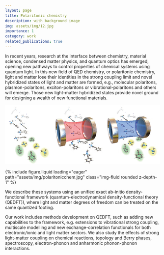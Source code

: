 ```yaml
---
layout: page
title: Polaritonic chemistry
description: with background image
img: assets/img/12.jpg
importance: 1
category: work
related_publications: true
---
```



In recent years, research at the interface between chemistry, material science, condensed matter physics, and quantum optics has emerged, opening new pathways to control properties of chemical systems using quantum light. In this new field of QED chemistry, or polaritonic chemistry, light and matter lose their identities in the strong coupling limit and novel hybridized states of light and matter are formed, e.g., molecular polaritons, plasmon-polaritons, exciton-polaritons or vibrational-polaritons and others will emerge. Those new light-matter hybridized states provide novel ground for designing a wealth of new functional materials.

![image](assets/img/polaritonicchem.jpg)

<div class="col-sm mt-3 mt-md-0">
   {% include figure.liquid loading="eager" path="assets/img/polaritonicchem.jpg" class="img-fluid rounded z-depth-1" %}
</div>

We describe these systems using an unified exact ab-initio density-functional framework (quantum-electrodynamical density-functional theory (QEDFT)), where light and matter degrees of freedom can be treated on the same quantized footing.

Our work includes methods development on QEDFT, such as adding new capabilities to the framework, e.g. extensions to vibrational strong coupling, multiscale modelling and new exchange-correlation functionals for both electronic/ionic and light matter sectors. We also study the effects of strong light-matter coupling on chemical reactions, topology and Berry phases, spectroscopy, electron-phonon and anharmonic phonon-phonon interactions.
